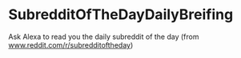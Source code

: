 # SubredditOfTheDayDailyBreifing
Ask Alexa to read you the daily subreddit of the day (from www.reddit.com/r/subredditoftheday)
